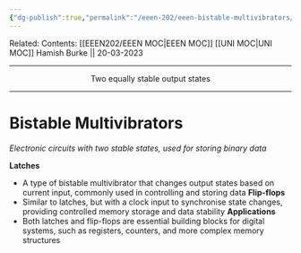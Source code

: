 ```yaml
---
{"dg-publish":true,"permalink":"/eeen-202/eeen-bistable-multivibrators/"}
---
```


Related: 
Contents: [[EEEN202/EEEN MOC\|EEEN MOC]]
[[UNI MOC\|UNI MOC]]
Hamish Burke || 20-03-2023
***
<p align="center">
Two equally stable output states
</p>

***

# Bistable Multivibrators

*Electronic circuits with two stable states, used for storing binary data* 

**Latches**
- A type of bistable multivibrator that changes output states based on current input, commonly used in controlling and storing data
**Flip-flops** 
- Similar to latches, but with a clock input to synchronise state changes, providing controlled memory storage and data stability
**Applications** 
- Both latches and flip-flops are essential building blocks for digital systems, such as registers, counters, and more complex memory structures

